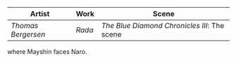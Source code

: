 |Artist|Work|Scene|
|---|---|---|
| *Thomas Bergersen* | *Rada* | *The Blue Diamond Chronicles III*: The scene<br/>
where Mayshin faces Naro. 
